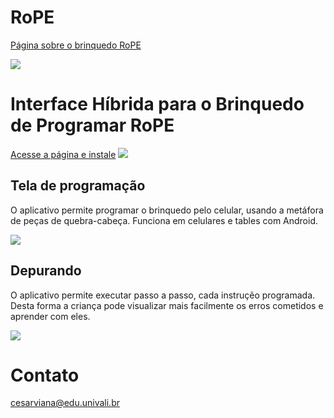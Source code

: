 # RoPE
<a href="http://lite.acad.univali.br/pt/rope-brinquedo-de-programar/">Página sobre o brinquedo RoPE</a>

<img src="https://image.ibb.co/fHwjaJ/android_chrome_192x192.png"/>

# Interface Híbrida para o Brinquedo de Programar RoPE
<a href="https://cesarviana.github.io/rope"> Acesse a página e instale</a>
<img src="https://image.ibb.co/bNZCvJ/app_add_to_home.jpg">

## Tela de programação
O aplicativo permite programar o brinquedo pelo celular, usando a metáfora de peças de quebra-cabeça. Funciona em celulares e tables com Android.

<img src="https://image.ibb.co/h49eaJ/app_programming_view_with_blocks.jpg"/>

## Depurando
O aplicativo permite executar passo a passo, cada instruçẽo programada.
Desta forma a criança pode visualizar mais facilmente os erros cometidos e aprender com eles.

<img src="https://image.ibb.co/gzTY2y/app_pointer.jpg"/>

# Contato
<a href="mailto:cesar.pviana@gmail.com">cesarviana@edu.univali.br</a>